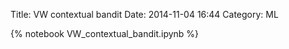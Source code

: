 Title: VW contextual bandit
Date: 2014-11-04 16:44
Category: ML

{% notebook VW_contextual_bandit.ipynb %}

